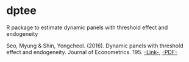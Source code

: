 # dptee
R package to estimate dynamic panels with threshold effect and endogeneity

Seo, Myung & Shin, Yongcheol. (2016). Dynamic panels with threshold effect and endogeneity. Journal of Econometrics. 195. [-Link-](https://doi.org/10.1016/j.jeconom.2016.03.005), [-PDF-](http://sci-hub.ren/10.1016/j.jeconom.2016.03.005) 
